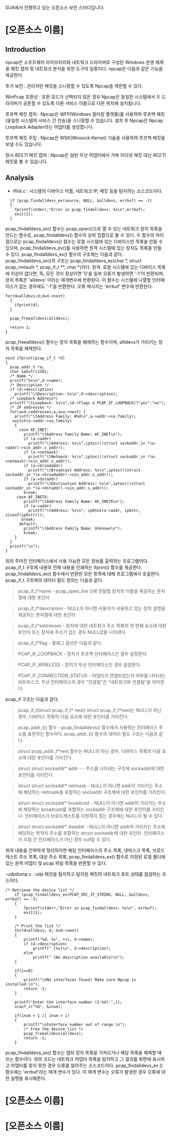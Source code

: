 
SUA에서 진행하고 있는 오픈소스 보안 스터디입니다.

# [오픈소스 이름]

## Introduction
npcap은 소프트웨어 라이브러리와 네트워크 드라이버로 구성된 Windows 운영 체제 용 패킷 캡처 및 네트워크 분석을 위한 도구의 일종이다. npcap은 다음과 같은 기능을 제공한다.

추가 보안 : 관리자만 패킷을 스니핑할 수 있도록 Npcap을 제한할 수 있다.

WinPcap 호환성 : 호환 모드가 선택되지 않은 경우 Npcap은 동일한 시스템에서 두 드라이버가 공존할 수 있도록 다른 서비스 이름으로 다른 위치에 설치됩니다.

루프백 패킷 캡처 : Npcap은 WFP(Windows 필터링 플랫폼)를 사용하여 루프백 패킷(동일한 시스템의 서비스 간 전송)을 스니핑할 수 있습니다. 설치 후 Npcap은 Npcap Loopback Adapter라는 어댑터를 생성합니다.

루프백 패킷 주입 : Npcap은 WSK(Winsock Kernel) 기술을 사용하여 루프백 패킷을 보낼 수도 있습니다.

원시 802.11 패킷 캡처 : Npcap은 일반 무선 어댑터에서 가짜 이더넷 패킷 대신 802.11 패킷을 볼 수 있습니다.

## Analysis

- iflist.c : 시스템의 디바이스 이름, 네트워크 IP, 패킷 등을 탐지하는 소스코드이다. 
```
  if (pcap_findalldevs_ex(source, NULL, &alldevs, errbuf) == -1)
  {
    fprintf(stderr,"Error in pcap_findalldevs: %s\n",errbuf);
    exit(1);
  }
```
pcap_findalldevs_ex() 함수는 pcap_open()으로 열 수 있는 네트워크 장치 목록을 만드는 함수로, pcap_findalldevs() 함수의 상위 집합으로 볼 수 있다. 두 함수의 차이점으로는 pcap_findalldevs() 힘수는 로컬 시스템에 있는 디바이스만 목록을 만들 수 있으며, pcap_findalldevs_ex()를 사용하면 원격 시스템에 있는 장치도 목록을 만들 수 있다. 
pcap_findalldevs_ex() 함수의 구조체는 다음과 같다.
pcap_findalldevs_ex()의 구조는 pcap_findalldevs_ex(char *, struct pcap_rmtauth *, pcap_if_t **, char *)이다.
원격. 로컬 시스템에 있는 디바이스 목록에 이상이 없다면, 즉, 모든 것이 정상이면 '0'을 일부 오류가 발생하면 '-1'이 반환되며, 장치 목록은 'alldevs' 이라는 매개변수에 반환된다. 이 함수는 시스템에 나열할 인터페이스가 없는 경우에도 '-1'을 반환한다. 오류 메시지는 'errbuf' 변수에 반환된다.
```
for(d=alldevs;d;d=d->next)
  {
    ifprint(d);
  }

  pcap_freealldevs(alldevs);

  return 1;
}
```
pcap_freealldevs() 함수는 장치 목록을 해제하는 함수이며, allldevs가 가리키는 장치 목록을 해제한다. 
```
void ifprint(pcap_if_t *d)
{
  pcap_addr_t *a;
  char ip6str[128];
  /* Name */
  printf("%s\n",d->name);
  /* Description */
  if (d->description)
    printf("\tDescription: %s\n",d->description);
  /* Loopback Address*/
  printf("\tLoopback: %s\n",(d->flags & PCAP_IF_LOOPBACK)?"yes":"no");
  /* IP addresses */
  for(a=d->addresses;a;a=a->next) {
    printf("\tAddress Family: #%d\n",a->addr->sa_family);
   switch(a->addr->sa_family)
    {
      case AF_INET:
        printf("\tAddress Family Name: AF_INET\n");
        if (a->addr)
          printf("\tAddress: %s\n",iptos(((struct sockaddr_in *)a->addr)->sin_addr.s_addr));
        if (a->netmask)
          printf("\tNetmask: %s\n",iptos(((struct sockaddr_in *)a->netmask)->sin_addr.s_addr));
        if (a->broadaddr)
          printf("\tBroadcast Address: %s\n",iptos(((struct sockaddr_in *)a->broadaddr)->sin_addr.s_addr));
        if (a->dstaddr)
          printf("\tDestination Address: %s\n",iptos(((struct sockaddr_in *)a->dstaddr)->sin_addr.s_addr));
        break;
     case AF_INET6:
        printf("\tAddress Family Name: AF_INET6\n");
        if (a->addr)
          printf("\tAddress: %s\n", ip6tos(a->addr, ip6str, sizeof(ip6str)));
       break;
      default:
        printf("\tAddress Family Name: Unknown\n");
        break;
    }
  }
  printf("\n");
}
```
 위의 주어진 인터페이스에서 사용 가능한 모든 정보를 출력하는 프로그램이다. pcap_if_t 구조체 내용의 전체 내용을 인쇄하는 ifprint() 함수를 제공한다. pcap_findalldevs_ex() 함수에서 반환한 모든 항목에 대해 프로그램에서 호출한다. pcap_if_t 구조체의 데이터 필드 정의는 다음과 같다.
 
>pcap_if_t*name - pcap_open_live ()에 전달할 장치의 이름을 제공하는 문자열에 대한 포인터

>pcap_if_t*description - NULL이 아니면 사용자가 사용하고 있는 장치 설명을 제공하는 문자열에 대한 포인터

>pcap_if_t*addresses - 장치에 대한 네트워크 주소 목록의 첫 번째 요소에 대한 포인터 또는 장치에 주소가 없는 경우 NULL값을 나타낸다.

>pcap_if_t*flag - 플래그 옵션은 다음과 같다.

>PCAP_IF_LOOPBACK - 장치가 루프백 인터페이스인 경우 설정한다.

>PCAP_IF_WIRELESS - 장치가 무선 인터페이스인 경우 설정한다. 

>PCAP_IF_CONNECTION_STATUS - 어댑터가 연결되었는지 여부를 나타내는 비트마스크, 무선 인터페이스의 경우 "연결됨"은 "네트워크와 연결됨"을 의미한다.

pcap_if 구조는 다음과 같다.

>pcap_if_t(struct pcap_if_t* next) struct pcap_if_t*next는 NULL이 아닌 경우, 디바이스 목록의 다음 요소에 대한 포인터를 가리킨다.

>pcap_addr_t() 함수 - pcap_findalldevs() 함수에서 사용하는 인터페이스 주소를 표현하는 함수이다. pcap_addr_t() 함수의 데이터 필드 구조는 다음과 같다.

>struct pcap_addr_t*next 함수는 NULL이 아닌 경우, 디바이스 목록의 다음 요소에 대한 포인터를 가리킨다.

>struct struct sockaddr* addr - - 주소를 나타내는 구조체 sockaddr에 대한 포인터를 가리킨다.

>struct struct sockaddr* netmask - NULL이 아니면 addr이 가리키는 주소에 해당하는 netmask를 포함하는 sockaddr 구조체에 대한 포인터를 가리킨다.

>struct struct sockaddr* broadcast - NULL이 아니면 addr이 가리키는 주소에 해당하는 broadcast를 포함하는 sockaddr 구조체에 대한 포인터를 가리킨다. 인터페이스가 브로드캐스트를 지원하지 않는 경우에는 NULL이 될 수 있다.

>struct struct sockaddr* dstaddr - NULL이 아니면 addr이 가리키는 주소에 해당하는 목적지 주소를 포함하는 struct sockaddr에 대한 포인터. 인터페이스가 지점 간 인터페이스가 아닌 경우 null일 수 있다.

위의 내용을 간략하게 정리하자면 해당 인터페이스의 주소 목록, 넷마스크 목록, 브로드캐스트 주소 목록, 대상 주소 목록, pcap_findalldevs_ex() 함수로 지정된 로컬 폴더에 있는 원격 어댑터 및 pcap 파일 목록을 반환할 수 있다.














-udpdump.c : udp 패킷을 탐지하고 탐지된 패킷의 네트워크 포트 상태를 점검하는 코드이다.
```
/* Retrieve the device list */
	if (pcap_findalldevs_ex(PCAP_SRC_IF_STRING, NULL, &alldevs, errbuf) == -1)
	{
		fprintf(stderr,"Error in pcap_findalldevs: %s\n", errbuf);
		exit(1);
	}
	
	/* Print the list */
	for(d=alldevs; d; d=d->next)
	{
		printf("%d. %s", ++i, d->name);
		if (d->description)
			printf(" (%s)\n", d->description);
		else
			printf(" (No description available)\n");
	}

	if(i==0)
	{
		printf("\nNo interfaces found! Make sure Npcap is installed.\n");
		return -1;
	}
	
	printf("Enter the interface number (1-%d):",i);
	scanf_s("%d", &inum);
	
	if(inum < 1 || inum > i)
	{
		printf("\nInterface number out of range.\n");
		/* Free the device list */
		pcap_freealldevs(alldevs);
		return -1;
	}
  ```
  pcap_findalldevs_ex() 함수는 캡처 장치 목록을 가져오거나 해당 목록을 해제할 때 쓰는 함수이다. 위의 코드는 네트워크 어뎁터 목록을 탐지하고 그 결과를 화면에 표시하고 어뎁터를 찾지 못한 경우 오류를 알려주는 소스코드이다. pcap_findalldevs_ex () 함수에는 'errbuf'라는 매개 변수가 있다. 이 매개 변수는 오류가 발생한 경우 오류에 대한 설명을 표시해준다. 
  
  



# [오픈소스 이름]

# [오픈소스 이름]
